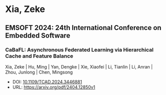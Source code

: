 # Xia, Zeke

## EMSOFT 2024: 24th International Conference on Embedded Software

### CaBaFL: Asynchronous Federated Learning via Hierarchical Cache and Feature Balance
Xia, Zeke | Hu, Ming | Yan, Dengke | Xie, Xiaofei | Li, Tianlin | Li, Anran | Zhou, Junlong | Chen, Mingsong
* DOI: [10.1109/TCAD.2024.3446881](https://doi.org/10.1109/TCAD.2024.3446881)
* URL: <https://arxiv.org/pdf/2404.12850v1>

